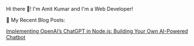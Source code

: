 Hi there 👋!
I'm Amit Kumar and
I'm a Web Developer!








📕 My Recent Blog Posts:

[Implementing OpenAI’s ChatGPT in Node.js: Building Your Own AI-Powered Chatbot](https://medium.com/@amit.6192/implementing-openais-chatgpt-in-node-js-building-your-own-ai-powered-chatbot-afbe03b8b846)

